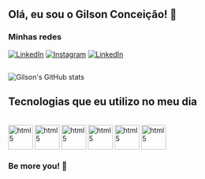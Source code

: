 ## Olá, eu sou o Gilson Conceição! 👋
### Minhas redes <br>
[![LinkedIn](https://img.shields.io/badge/LinkedIn-0077B5?style=for-the-badge&logo=linkedin&logoColor=white)](https://www.linkedin.com/in/gilson-conceicao/) [![Instagram](https://img.shields.io/badge/Instagram-E4405F?style=for-the-badge&logo=instagram&logoColor=white)](https://www.instagram.com/gilson_conceicao02/) [![LinkedIn](https://img.shields.io/badge/Gmail-D14836?style=for-the-badge&logo=gmail&logoColor=white)](mailto:gilsonconceicaosantos.jr@gmail.com)
## 
![Gilson's GitHub stats](https://github-readme-stats.vercel.app/api?username=gilsonconceicao&=true&theme=tokyonight)

## Tecnologias que eu utilizo no meu dia

<div style="display: inline_block"><br/>
    <img align="center" alt="html5" width="50" src="https://cdn.jsdelivr.net/gh/devicons/devicon/icons/html5/html5-original.svg"> 
    <img align="center" alt="html5" width="50" src="https://cdn.jsdelivr.net/gh/devicons/devicon/icons/css3/css3-original.svg">
    <img align="center" alt="html5" width="50" src="https://cdn.jsdelivr.net/gh/devicons/devicon/icons/javascript/javascript-original.svg">
    <img align="center" alt="html5" width="50" src="https://cdn.jsdelivr.net/gh/devicons/devicon/icons/react/react-original-wordmark.svg">
    <img align="center" alt="html5" width="50" src="https://cdn.jsdelivr.net/gh/devicons/devicon/icons/typescript/typescript-original.svg">
    <img align="center" alt="html5" width="50" src="https://cdn.jsdelivr.net/gh/devicons/devicon/icons/materialui/materialui-original.svg">
</div>
<div style="display: inline_block">
    
### Be more you! 🚀
